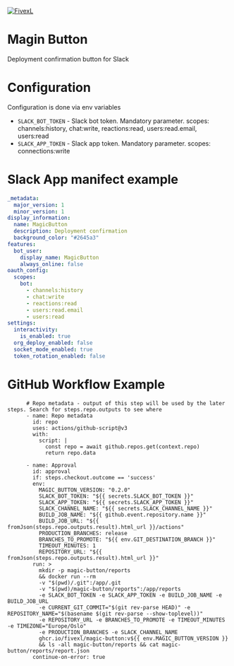 [![FivexL](https://releases.fivexl.io/fivexlbannergit.jpg)](https://fivexl.io/)

# Magin Button

Deployment confirmation button for Slack

# Configuration

Configuration is done via env variables

* `SLACK_BOT_TOKEN` - Slack bot token. Mandatory parameter. scopes: channels:history, chat:write, reactions:read, users:read.email, users:read
* `SLACK_APP_TOKEN` - Slack app token. Mandatory parameter. scopes: connections:write

# Slack App manifect example 
```yaml
_metadata:
  major_version: 1
  minor_version: 1
display_information:
  name: MagicButton
  description: Deployment confirmation
  background_color: "#2645a3"
features:
  bot_user:
    display_name: MagicButton
    always_online: false
oauth_config:
  scopes:
    bot:
      - channels:history
      - chat:write
      - reactions:read
      - users:read.email
      - users:read
settings:
  interactivity:
    is_enabled: true
  org_deploy_enabled: false
  socket_mode_enabled: true
  token_rotation_enabled: false
```

# GitHub Workflow Example
```
      # Repo metadata - output of this step will be used by the later steps. Search for steps.repo.outputs to see where
      - name: Repo metadata
        id: repo
        uses: actions/github-script@v3
        with:
          script: |
            const repo = await github.repos.get(context.repo)
            return repo.data

      - name: Approval
        id: approval
        if: steps.checkout.outcome == 'success'
        env:
          MAGIC_BUTTON_VERSION: "0.2.0"
          SLACK_BOT_TOKEN: "${{ secrets.SLACK_BOT_TOKEN }}"
          SLACK_APP_TOKEN: "${{ secrets.SLACK_APP_TOKEN }}"
          SLACK_CHANNEL_NAME: "${{ secrets.SLACK_CHANNEL_NAME }}"
          BUILD_JOB_NAME: "${{ github.event.repository.name }}"
          BUILD_JOB_URL: "${{ fromJson(steps.repo.outputs.result).html_url }}/actions"
          PRODUCTION_BRANCHES: release
          BRANCHES_TO_PROMOTE: "${{ env.GIT_DESTINATION_BRANCH }}"
          TIMEOUT_MINUTES: 1
          REPOSITORY_URL: "${{ fromJson(steps.repo.outputs.result).html_url }}"
        run: >
          mkdir -p magic-button/reports 
          && docker run --rm
          -v "$(pwd)/.git":/app/.git
          -v "$(pwd)/magic-button/reports":/app/reports
          -e SLACK_BOT_TOKEN -e SLACK_APP_TOKEN -e BUILD_JOB_NAME -e BUILD_JOB_URL
          -e CURRENT_GIT_COMMIT="$(git rev-parse HEAD)" -e REPOSITORY_NAME="$(basename $(git rev-parse --show-toplevel))"
          -e REPOSITORY_URL -e BRANCHES_TO_PROMOTE -e TIMEOUT_MINUTES -e TIMEZONE="Europe/Oslo" 
          -e PRODUCTION_BRANCHES -e SLACK_CHANNEL_NAME
          ghcr.io/fivexl/magic-button:v${{ env.MAGIC_BUTTON_VERSION }}
          && ls -all magic-button/reports && cat magic-button/reports/report.json
        continue-on-error: true
```